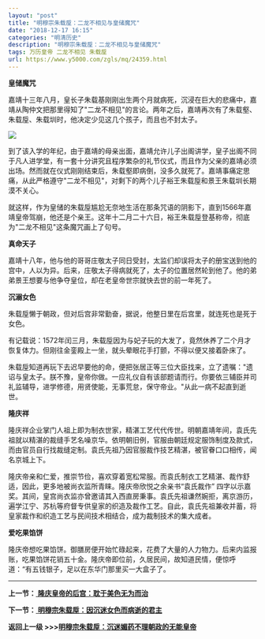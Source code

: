 ```yaml
---
layout: "post"
title: "明穆宗朱载垕：二龙不相见与皇储魔咒"
date: "2018-12-17 16:15"
categories: "明清历史"
description: "明穆宗朱载垕：二龙不相见与皇储魔咒"
tags: 万历皇帝 二龙不相见 朱载垕
url: https://www.y5000.com/zgls/mq/24359.html
---
```






**皇储魔咒**

嘉靖十三年八月，皇长子朱载基刚刚出生两个月就病死，沉浸在巨大的悲痛中，嘉靖从陶仲文把那里得知了"二龙不相见"的言论。两年之后，嘉靖再次有了朱载壑、朱载垕、朱载圳时，他决定少见这几个孩子，而且也不封太子。

![](https://img.y5000.com/uploads/allimg/170727/12-1FHF94945F7.jpg)

到了该入学的年纪，由于嘉靖的母亲出面，嘉靖允许儿子出阁讲学，皇子出阁不同于凡人进学堂，有一套十分讲究且程序繁杂的礼节仪式，而且作为父亲的嘉靖必须出场。然而就在仪式刚刚结束后，朱载壑即病倒，没多久就死了。嘉靖事痛定思痛，从此严格遵守"二龙不相见"，对剩下的两个儿子裕王朱载垕和景王朱载圳长期漠不关心。

就这样，作为皇储的朱载垕尴尬无奈地生活在那条咒语的阴影下，直到1566年嘉靖皇帝驾崩，他还是个亲王。这年十二月二十六日，裕王朱载垕登基称帝，彻底为"二龙不相见"这条魔咒画上了句号。

**真命天子**

嘉靖十八年，他与他的哥哥庄敬太子同日受封，太监们却误将太子的册宝送到他的宫中，人以为异。后来，庄敬太子得病就死了，太子的位置居然轮到他了。他的弟弟景王想要与他争夺皇位，却在老皇帝世宗就快去世的前一年死了。

**沉溺女色**

朱载垕懒于朝政，但对后宫非常勤奋，据说，他整日里在后宫里，就连死也是死于女色。

有记载说：1572年闰三月，朱载垕因为与妃子玩的大发了，竟然休养了二个月才恢复体力。但刚往金銮殿上一坐，就头晕眼花手打颤，不得以便又接着卧床了。

朱载垕知道再玩下去迟早要他的命，便把张居正等三位大臣找来，立了遗嘱："遗诏与皇太子。朕不豫，皇帝你做。一应礼仪自有该部题请而行。你要依三辅臣并司礼监辅导，进学修德，用贤使能，无事荒怠，保守帝业。"从此一病不起直到逝世。

**隆庆祥**

隆庆祥企业掌门人祖上即为制衣世家，精湛工艺代代传世。明朝嘉靖年间，袁氏先祖就以精湛的裁缝手艺名噪京华。依明朝旧例，官服由朝廷规定服饰制度及款式，而由官员自行找裁缝定制。袁氏先祖乃因官服裁作技艺精湛，被官眷口口相传，闻名京城上下。

隆庆帝亲和仁爱，推崇节俭，喜欢穿着宽松常服。而袁氏制衣工艺精湛、裁作舒适，因此，更多地被尚衣监所青睐。隆庆帝欣悦之余亲书“袁氏裁作”
四字以示嘉奖。其间，皇宫尚衣监亦曾邀请其入西直房秉事。袁氏先祖谦然婉拒，离京游历，遍学江宁、苏杭等府督专供皇家的织造及裁作工艺。自此，袁氏先祖兼收并蓄，将皇家裁作和织造工艺与民间技术相结合，成为裁制技术的集大成者。

**爱吃果馅饼**

隆庆帝想吃果馅饼。御膳房便开始忙碌起来，花费了大量的人力物力。后来内监报账，吃果馅饼花销五十金。隆庆帝即位前，久居民间，故知道民情，便惊呼道：“有五钱银子，足以在东华门那里买一大盒子了。

* * *

**上一节：**[ **隆庆皇帝的后宫：耽于美色无为而治**](https://www.y5000.com/zgls/mq/24358.html)

**下一节：**[ **明穆宗朱载垕：因沉迷女色而病逝的君主**](https://www.y5000.com/zgls/mq/24360.html)

**返回上一级 >>>[明穆宗朱载垕：沉迷媚药不理朝政的无能皇帝](https://www.y5000.com/zgls/mq/24345.html)**
